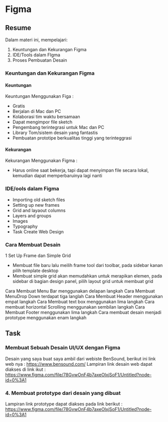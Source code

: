 # Figma

## Resume
Dalam materi ini, mempelajari:
1. Keuntungan dan Kekurangan Figma
2. IDE/Tools dalam FIgma
3. Proses Pembuatan Desain
 
### Keuntungan dan Kekurangan Figma

#### Keuntungan
Keuntungan Menggunakan Figa :
- Gratis
- Berjalan di Mac dan PC
- Kolaborasi tim waktu bersamaan
- Dapat mengimpor file sketch
- Pengembang terintegrasi untuk Mac dan PC
- Library Tom/sistem desain yang fantastis
- Pembuatan prototipe berkualitas tinggi yang terinteggrasi

#### Kekurangan
Kekurangan Menggunakan Figma :
- Harus online saat bekerja, tapi dapat menyimpan file secara lokal, kemudian dapat memperbaruinya lagi nanti

### IDE/ools dalam Figma
- Importing old sketch files
- Setting up new frames 
- Grid and layaout columns
- Layers and groups
- Images
- Typography
- Task Create Web Design

### Cara Membuat Desain

1  Set Up Frame dan Simple Grid
- Membuat file baru lalu meilih frame tool dari toolbar, pada sidebar kanan pilih template desktop
- Membuat simple grid akan memudahkan untuk merapikan elemen, pada sidebar di bagian design panel, pilih layout grid untuk membuat grid

Cara Membuat Menu Bar menggunakan delapan langkah
Cara Membuat MenuDrop Down terdapat tiga langlah
Cara Membuat Header menggunakan empat langkah
Cara Membuat text box menggunakan lima langkah 
Cara membuat horizontal Scrolling menggunakan sembilan langkah
Cara Membuat Footer menggunakan lima langkah
Cara membuat desain menjadi prototype menggunakan enam langkah



## Task
### Membuat Sebuah Desain UI/UX dengan Figma
Desain yang saya buat saya ambil dari webiste BenSound, berikut ini link web nya : https://www.bensound.com/
Lampiran link desain web dapat diakses di link ikut :
https://www.figma.com/file/78GvwOnF4b7axeOlxjSoF1/Untitled?node-id=0%3A1

### 4. Membuat prototype dari desain yang dibuat
Lampiran link prototype dapat diakses pada link berikut :
https://www.figma.com/file/78GvwOnF4b7axeOlxjSoF1/Untitled?node-id=0%3A1














